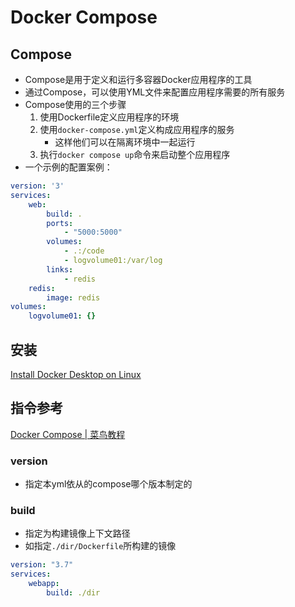 # Docker Compose
## Compose
- Compose是用于定义和运行多容器Docker应用程序的工具
- 通过Compose，可以使用YML文件来配置应用程序需要的所有服务
- Compose使用的三个步骤
	1. 使用Dockerfile定义应用程序的环境
	2. 使用`docker-compose.yml`定义构成应用程序的服务
		- 这样他们可以在隔离环境中一起运行
	3. 执行`docker compose up`命令来启动整个应用程序
- 一个示例的配置案例：
```yml
version: '3'
services:
	web:
		build: .
		ports:
			- "5000:5000"
		volumes:
			- .:/code
			- logvolume01:/var/log
		links:
			- redis
	redis:
		image: redis
volumes:
	logvolume01: {}
```

## 安装
[Install Docker Desktop on Linux](https://docs.docker.com/desktop/install/linux-install/)

## 指令参考
[Docker Compose | 菜鸟教程](https://www.runoob.com/docker/docker-compose.html#yml%20%E9%85%8D%E7%BD%AE%E6%8C%87%E4%BB%A4%E5%8F%82%E8%80%83)
### version
- 指定本yml依从的compose哪个版本制定的

### build
- 指定为构建镜像上下文路径
- 如指定`./dir/Dockerfile`所构建的镜像
```yml
version: "3.7"
services:
	webapp:
		build: ./dir
```